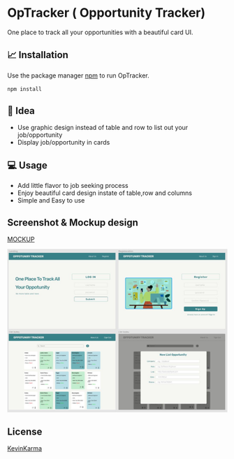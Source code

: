 # OpTracker ( Opportunity Tracker)

One place to track all your opportunities with a beautiful card UI.

## :chart_with_upwards_trend: Installation

Use the package manager [npm](https://www.npmjs.com/) to run OpTracker.

```bash
npm install
```

## :dart: Idea
- Use graphic design instead of table and row to list out your job/opportunity 
- Display job/opportunity in cards

## :computer: Usage 

- Add little flavor to job seeking process
- Enjoy beautiful card design instate of table,row and columns
- Simple and Easy to use


## Screenshot & Mockup design

[MOCKUP](https://www.figma.com/file/V98uR02cKJ5n5AkpJL6hpN/OpTracker?node-id=5%3A32)

![](mockup.JPG)

## License
[KevinKarma](https://www.kevinkarma.com)